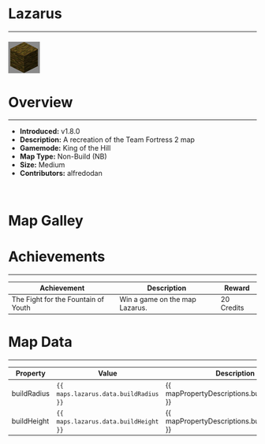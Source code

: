 <!-- replace _map_ with the actual map name -->
<!-- change gamemode type for the Map data description  -->
# Lazarus

***

#### ![lazarusicon](../assets/maps/lazarus/lazarus-icon.jpg)

# Overview
***
- **Introduced:** v1.8.0
- **Description:** A recreation of the Team Fortress 2 map
- **Gamemode:** King of the Hill
- **Map Type:** Non-Build (NB)
- **Size:** Medium
- **Contributors:** alfredodan

<br />  

# Map Galley

# Achievements
***

| Achievement | Description | Reward |
| ----- | ----- | ------ |
| The Fight for the Fountain of Youth | Win a game on the map Lazarus. | 20 Credits |



# Map Data
***

| Property | Value | Description |
| ----------- | ----------- | ------ |
| buildRadius |`{{ maps.lazarus.data.buildRadius }}`| {{ mapPropertyDescriptions.buildRadius.koth }} |
| buildHeight |`{{ maps.lazarus.data.buildHeight }}`| {{ mapPropertyDescriptions.buildHeight.koth }} |